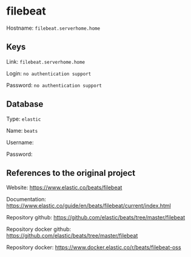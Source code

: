 # filebeat
Hostname: `filebeat.serverhome.home`

## Keys
Link: `filebeat.serverhome.home`

Login: `no authentication support`

Password: `no authentication support`

## Database
Type: `elastic`

Name: `beats`

Username:

Password:

## References to the original project
Website: https://www.elastic.co/beats/filebeat

Documentation: https://www.elastic.co/guide/en/beats/filebeat/current/index.html

Repository github: https://github.com/elastic/beats/tree/master/filebeat

Repository docker github: https://github.com/elastic/beats/tree/master/filebeat

Repository docker: https://www.docker.elastic.co/r/beats/filebeat-oss